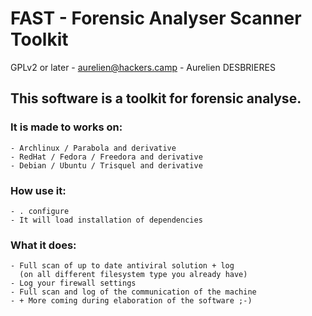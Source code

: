 # FAST - Forensic Analyser Scanner Toolkit
GPLv2 or later - aurelien@hackers.camp - Aurelien DESBRIERES


## This software is a toolkit for forensic analyse.

### It is made to works on:

	- Archlinux / Parabola and derivative
	- RedHat / Fedora / Freedora and derivative
	- Debian / Ubuntu / Trisquel and derivative


### How use it:

	- . configure
	- It will load installation of dependencies

 
### What it does:

	- Full scan of up to date antiviral solution + log
	  (on all different filesystem type you already have)
	- Log your firewall settings
	- Full scan and log of the communication of the machine
	- + More coming during elaboration of the software ;-)
